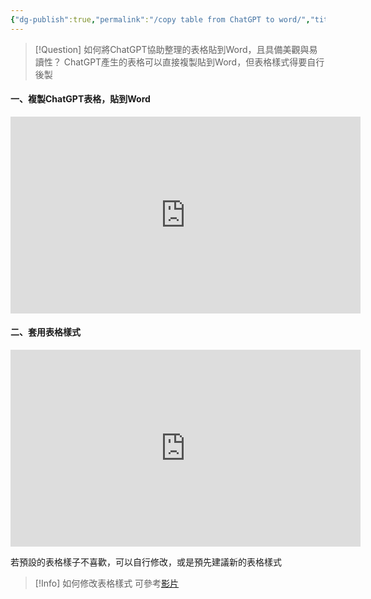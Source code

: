 ```yaml
---
{"dg-publish":true,"permalink":"/copy table from ChatGPT to word/","title":"複製ChatGPT產生的表格到Word","tags":["chatgpt","ai","guideline"],"created":"2025-07-29T11:40","updated":"2025-07-31T09:58"}
---
```



> [!Question] 如何將ChatGPT協助整理的表格貼到Word，且具備美觀與易讀性？
> ChatGPT產生的表格可以直接複製貼到Word，但表格樣式得要自行後製

#### 一、複製ChatGPT表格，貼到Word

<iframe width="560" height="315" src="https://www.youtube.com/embed/-C-yb05l2vc?si=AWm6U3pshrwBU1Ua" title="YouTube video player" frameborder="0" allow="accelerometer; autoplay; clipboard-write; encrypted-media; gyroscope; picture-in-picture; web-share" referrerpolicy="strict-origin-when-cross-origin" allowfullscreen></iframe>

#### 二、套用表格樣式

<iframe width="560" height="315" src="https://www.youtube.com/embed/IYhNQ-eGgCY?si=5ZRFE27OYauSwJ4I" title="YouTube video player" frameborder="0" allow="accelerometer; autoplay; clipboard-write; encrypted-media; gyroscope; picture-in-picture; web-share" referrerpolicy="strict-origin-when-cross-origin" allowfullscreen></iframe>

若預設的表格樣子不喜歡，可以自行修改，或是預先建議新的表格樣式

> [!Info] 如何修改表格樣式
> 可參考[影片](https://youtu.be/DlQfXAhGne0?si=z14I5QV1dF6SgwqL)
